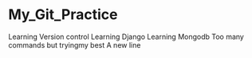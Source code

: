 # My_Git_Practice
Learning Version control
Learning Django
Learning Mongodb
Too many commands but tryingmy best
A new line